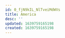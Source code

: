 ```yaml
---
id: 0_fjN9kIL_NlTveiMdWVs
title: America
desc: ''
updated: 1639759165198
created: 1639759165198
---
```



